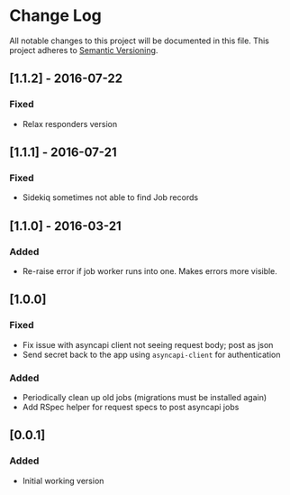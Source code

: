 # Change Log
All notable changes to this project will be documented in this file.
This project adheres to [Semantic Versioning](http://semver.org/).

## [1.1.2] - 2016-07-22
### Fixed
- Relax responders version

## [1.1.1] - 2016-07-21
### Fixed
- Sidekiq sometimes not able to find Job records

## [1.1.0] - 2016-03-21
### Added
- Re-raise error if job worker runs into one. Makes errors more visible.

## [1.0.0]
### Fixed
- Fix issue with asyncapi client not seeing request body; post as json
- Send secret back to the app using `asyncapi-client` for authentication

### Added
- Periodically clean up old jobs (migrations must be installed again)
- Add RSpec helper for request specs to post asyncapi jobs

## [0.0.1]
### Added
- Initial working version
